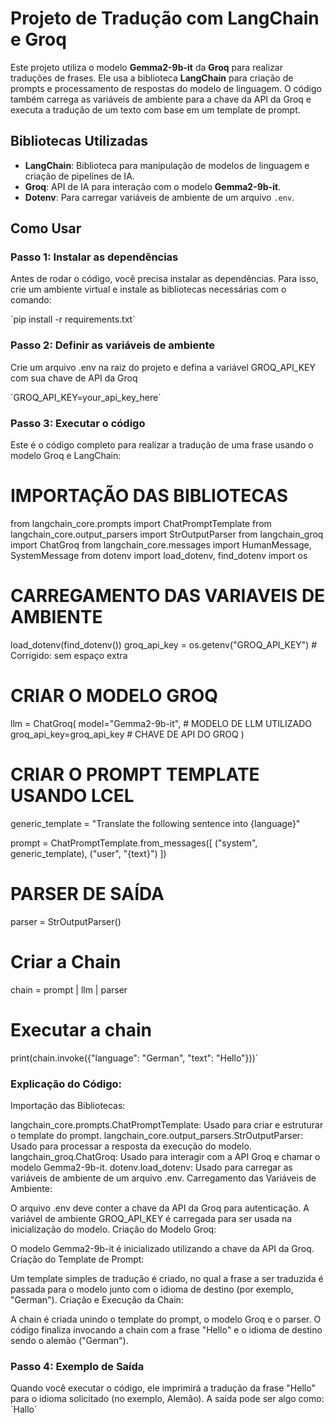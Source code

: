 # Projeto de Tradução com LangChain e Groq

Este projeto utiliza o modelo **Gemma2-9b-it** da **Groq** para realizar traduções de frases. Ele usa a biblioteca **LangChain** para criação de prompts e processamento de respostas do modelo de linguagem. O código também carrega as variáveis de ambiente para a chave da API da Groq e executa a tradução de um texto com base em um template de prompt.

## Bibliotecas Utilizadas

- **LangChain**: Biblioteca para manipulação de modelos de linguagem e criação de pipelines de IA.
- **Groq**: API de IA para interação com o modelo **Gemma2-9b-it**.
- **Dotenv**: Para carregar variáveis de ambiente de um arquivo `.env`.

## Como Usar

### Passo 1: Instalar as dependências

Antes de rodar o código, você precisa instalar as dependências. Para isso, crie um ambiente virtual e instale as bibliotecas necessárias com o comando:


`pip install -r requirements.txt´

### Passo 2: Definir as variáveis de ambiente
Crie um arquivo .env na raiz do projeto e defina a variável GROQ_API_KEY com sua chave de API da Groq

´GROQ_API_KEY=your_api_key_here´

### Passo 3: Executar o código
Este é o código completo para realizar a tradução de uma frase usando o modelo Groq e LangChain:

# IMPORTAÇÃO DAS BIBLIOTECAS
from langchain_core.prompts import ChatPromptTemplate
from langchain_core.output_parsers import StrOutputParser
from langchain_groq import ChatGroq
from langchain_core.messages import HumanMessage, SystemMessage
from dotenv import load_dotenv, find_dotenv
import os 

# CARREGAMENTO DAS VARIAVEIS DE AMBIENTE
load_dotenv(find_dotenv())
groq_api_key = os.getenv("GROQ_API_KEY")  # Corrigido: sem espaço extra

# CRIAR O MODELO GROQ
llm = ChatGroq(
    model="Gemma2-9b-it",  # MODELO DE LLM UTILIZADO
    groq_api_key=groq_api_key  # CHAVE DE API DO GROQ
)

# CRIAR O PROMPT TEMPLATE USANDO LCEL
generic_template = "Translate the following sentence into {language}"

prompt = ChatPromptTemplate.from_messages([
    ("system", generic_template),
    ("user", "{text}")
])

# PARSER DE SAÍDA
parser = StrOutputParser()

# Criar a Chain
chain = prompt | llm | parser

# Executar a chain
print(chain.invoke({"language": "German", "text": "Hello"}))´

### Explicação do Código:
Importação das Bibliotecas:

langchain_core.prompts.ChatPromptTemplate: Usado para criar e estruturar o template do prompt.
langchain_core.output_parsers.StrOutputParser: Usado para processar a resposta da execução do modelo.
langchain_groq.ChatGroq: Usado para interagir com a API Groq e chamar o modelo Gemma2-9b-it.
dotenv.load_dotenv: Usado para carregar as variáveis de ambiente de um arquivo .env.
Carregamento das Variáveis de Ambiente:

O arquivo .env deve conter a chave da API da Groq para autenticação.
A variável de ambiente GROQ_API_KEY é carregada para ser usada na inicialização do modelo.
Criação do Modelo Groq:

O modelo Gemma2-9b-it é inicializado utilizando a chave da API da Groq.
Criação do Template de Prompt:

Um template simples de tradução é criado, no qual a frase a ser traduzida é passada para o modelo junto com o idioma de destino (por exemplo, "German").
Criação e Execução da Chain:

A chain é criada unindo o template do prompt, o modelo Groq e o parser.
O código finaliza invocando a chain com a frase "Hello" e o idioma de destino sendo o alemão ("German").

### Passo 4: Exemplo de Saída
Quando você executar o código, ele imprimirá a tradução da frase "Hello" para o idioma solicitado (no exemplo, Alemão). A saída pode ser algo como:
`Hallo´
